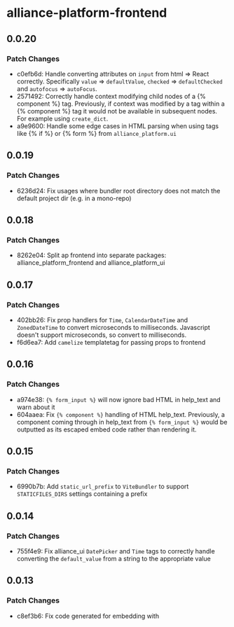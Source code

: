 # alliance-platform-frontend

## 0.0.20

### Patch Changes

- c0efb6d: Handle converting attributes on `input` from html => React correctly. Specifically `value` => `defaultValue`, `checked` => `defaultChecked` and `autofocus` => `autoFocus`.
- 2571492: Correctly handle context modifying child nodes of a {% component %} tag. Previously, if context was modified by a tag within a {% component %} tag it would not be available in subsequent nodes. For example using `create_dict`.
- a9e9600: Handle some edge cases in HTML parsing when using tags like {% if %} or {% form %} from `alliance_platform.ui`

## 0.0.19

### Patch Changes

- 6236d24: Fix usages where bundler root directory does not match the default project dir (e.g. in a mono-repo)

## 0.0.18

### Patch Changes

- 8262e04: Split ap frontend into separate packages: alliance_platform_frontend and alliance_platform_ui

## 0.0.17

### Patch Changes

- 402bb26: Fix prop handlers for `Time`, `CalendarDateTime` and `ZonedDateTime` to convert microseconds to milliseconds. Javascript doesn't support microseconds, so convert to milliseconds.
- f6d6ea7: Add `camelize` templatetag for passing props to frontend

## 0.0.16

### Patch Changes

- a974e38: `{% form_input %}` will now ignore bad HTML in help_text and warn about it
- 604aaea: Fix `{% component %}` handling of HTML help_text. Previously, a component coming through in help_text from `{% form_input %}` would be outputted as its escaped embed code rather than rendering it.

## 0.0.15

### Patch Changes

- 6990b7b: Add `static_url_prefix` to `ViteBundler` to support `STATICFILES_DIRS` settings containing a prefix

## 0.0.14

### Patch Changes

- 755f4e9: Fix alliance_ui `DatePicker` and `Time` tags to correctly handle converting the `default_value` from a string to the appropriate value

## 0.0.13

### Patch Changes

- c8ef3b6: Fix code generated for embedding with <script> tags to properly escape code and avoid XSS vulnerabilities. This affected the `{% component %}` tag.

## 0.0.12

### Patch Changes

- 99e73ac: FrontendAssetRegistry.lock will now only warn rather than throw an error if invalid values are used. This only occurs when DEBUG is True. This is to better accomodate configurations where node_modules might not be available (e.g. having DEBUG on in CI, but node_modules not installed).
- b28d46d: `{% component %}` tag will now only convert prop names from `this_case` to `thisCase`. Previously this was converting nested dicts as well - so things like `{ MY_CONSTANT: 5}` became `{ MYCONSTANT: 5}`.

## 0.0.11

### Patch Changes

- f92e443: Handle error with FrontendAssetRegistry that could occur in test cases when @modify_settings is used

## 0.0.10

### Patch Changes

- ce4f612: Fix issue where associated CSS for a nested component wasn't being embedded
- 8f3fb4b: Add classmethod `get_paths_for_bundling` to `ComponentProp`. This allows a handler to specify what dependencies they have that need to be included by the bundler. Previously this was done manually using `FrontendAssetRegistry"
- d3eea6f: TimeProp, DateTimeProp, DateProp, ZonedDateTimeProp no long use the frontend/src/re-exports.tsx file, and instead directly reference @internationalized/date
- 91835ae: Add `LabeledInput` template tag to `alliance_ui`
- ba4bb6f: Default `extra_widget_props` to empty dict if not set. This avoids need for widget templates to check for existence; it can rely on it being set so long as `FORM_RENDERED` is set. This allows widget templates to work when used with or without the `form_input` tag.
- 5c9efa7: `form_input` can now be used within `{% component %}` tags
- 5c9efa7: Add `non_standard_widget` option to `form_input`. This will wrap the widget in a `LabeledInput` to display label, help text, validation errors etc in same format as other alliance_ui widgets
- d606d99: alliance_ui tag `{% Fragment %}` no longer imports from re-exports and instead uses "react" directly. This removes the need for the frontend/src/re-exports file in projects and can be removed.

#### Upgrade instructions

See [this MR](https://gitlab.internal.alliancesoftware.com.au/alliance/template-django/-/merge_requests/495) for the relevant commits.

## 0.0.9

### Patch Changes

- e694c07: Fix so `renderComponent` on frontend doesn't try to hydrate SSR when SSR is explicitly disabled.
- 212737c: Perform asset registry checks in `lock`, and only when `DEBUG` is `True`. These checks do not need to happen in production, and could break things if you remove the frontend source code from the deployed files.

## 0.0.8

### Patch Changes

- 90317e4: Handle resolving template nodes used as props to raw html like `<a href="{% url "url-name" %}">...</a>`
- 46bbf31: Add `disable_ssr` option to `ViteBundler` to completely opt out of SSR

## 0.0.7

### Patch Changes

- cb83130: Properly handle nested HTML in template vars used with a {% component %} tag
- 401f503: Remove unneeded `raw_html` templatetag, and replace the use of the underlying `RawHtmlNode` in `form_input` templatetags
- e36d171: Adding stub documentation for Alliance UI templatetags

## 0.0.6

### Patch Changes

- e5725b6: Fix typing for `ComponentSourceCodeGenerator.add_leading_node`

## 0.0.5

### Patch Changes

- 2d8885b: Support LazyObject as a prop. This will unwrap the lazy object; the underlying value must be a valid prop type otherwise an error will be thrown. This allows things like the default `csrf_token` context variable to be passed.
- e2ee80d: Better handling for bundler dev server checks; avoid crashing on timeout, and handle false positive on dev server check on a read timeout.
- 8bf18f2: Support HTML directly within React components
- 00c8588: Add `DEV_CODE_FORMAT_LIMIT` to limit the size of code the dev server will attempt to format (default 1mb).
  Add `DEV_CODE_FORMAT_TIMEOUT` to control the timeout applied to requests to the Vite dev server for formatting; defaults to 1 second.
- e228296: React component tag codegen implementation has changed. To support latest changes, `REACT_RENDER_COMPONENT_FILE` should now export `createElement` from React directly; `createElementWithProps` is no longer used. `renderComponent` should accept an element to render rather than a component & props as separate arguments. SSR code should manually call `createElement` by extracting `children` from `props` and spreading them in the `createElement` call. Any custom `ComponentProp` classes can remove the `as_debug_string` method; it's no longer used.

## 0.0.4

### Patch Changes

- 0dbe111: Add `server_resolve_package_url` option to `ViteBundler`. This is used to resolve node_modules packages via the Vite dev server, rather than generating the URL ourselves. This behaves better with optimized deps and avoids a common case of "Outdated Optimized Deps" errors.

## 0.0.3

### Patch Changes

- e6fcaea: Add FRONTEND_ASSET_REGISTRY setting, remove default `frontend_asset_registry`

## 0.0.2

### Patch Changes

- 58839dc: Fix alliance_platform.frontend AppConfig to have a unique label
